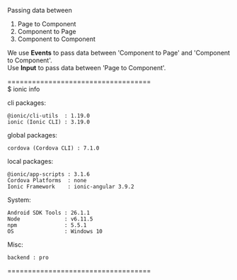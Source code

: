 Passing data between <br/>

1) Page to Component 
2) Component to Page
3) Component to Component

We use **Events** to pass data between 'Component to Page' and 'Component to Component'. <br />
Use **Input** to pass data between 'Page to Component'. <br />

=================================== <br />
$ ionic info

cli packages:

    @ionic/cli-utils  : 1.19.0
    ionic (Ionic CLI) : 3.19.0

global packages:

    cordova (Cordova CLI) : 7.1.0

local packages:

    @ionic/app-scripts : 3.1.6
    Cordova Platforms  : none
    Ionic Framework    : ionic-angular 3.9.2

System:

    Android SDK Tools : 26.1.1
    Node              : v6.11.5
    npm               : 5.5.1
    OS                : Windows 10

Misc:

    backend : pro

===================================
